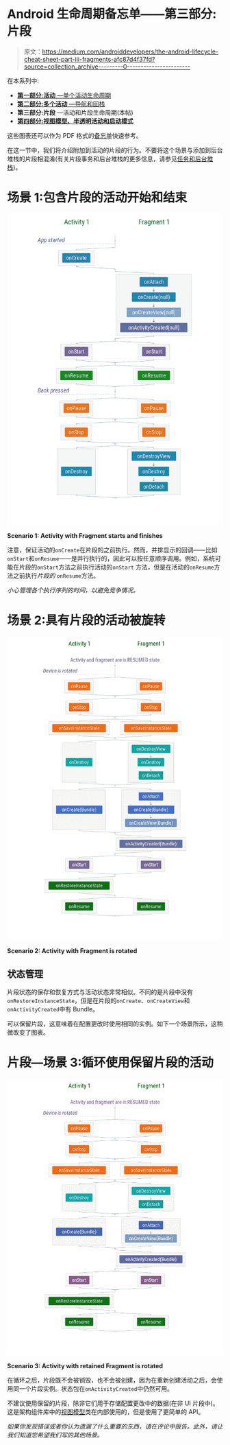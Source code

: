 # Android 生命周期备忘单——第三部分:片段

> 原文：<https://medium.com/androiddevelopers/the-android-lifecycle-cheat-sheet-part-iii-fragments-afc87d4f37fd?source=collection_archive---------0----------------------->

在本系列中:
* [**第一部分:活动** —单个活动生命周期](/@JoseAlcerreca/the-android-lifecycle-cheat-sheet-part-i-single-activities-e49fd3d202ab)
* [**第二部分:多个活动** —导航和回栈](/@JoseAlcerreca/the-android-lifecycle-cheat-sheet-part-ii-multiple-activities-a411fd139f24)
* **第三部分:片段** —活动和片段生命周期(本帖)
* [**第四部分:视图模型、半透明活动和启动模式**](/androiddevelopers/the-android-lifecycle-cheat-sheet-part-iv-49946659b094)

这些图表还可以作为 PDF 格式的[备忘单](https://github.com/JoseAlcerreca/android-lifecycles)快速参考。

在这一节中，我们将介绍附加到活动的片段的行为。不要将这个场景与添加到后台堆栈的片段相混淆(有关片段事务和后台堆栈的更多信息，请参见[任务和后台堆栈](/google-developers/tasks-and-the-back-stack-dbb7c3b0f6d4))。

# **场景 1:包含片段的活动开始和结束**

![](img/28eb03f082f71a99fe884b8d6e471ae8.png)

**Scenario 1: Activity with Fragment starts and finishes**

注意，保证活动的`onCreate`在片段的之前执行。然而，并排显示的回调——比如`onStart`和`onResume`——是并行执行的，因此可以按任意顺序调用。例如，系统可能在片段的`onStart`方法之前执行活动的`onStart` 方法，但是在活动的`onResume`方法之前执行*片段的* `onResume`方法。

*小心管理各个执行序列的时间，以避免竞争情况。*

# 场景 2:具有片段的活动被旋转

![](img/8d2b4b988c0376da3cb0b191e3c7404e.png)

**Scenario 2: Activity with Fragment is rotated**

## 状态管理

片段状态的保存和恢复方式与活动状态非常相似。不同的是片段中没有`onRestoreInstanceState`，但是在片段的`onCreate`、`onCreateView`和`onActivityCreated`中有 Bundle。

可以保留片段，这意味着在配置更改时使用相同的实例。如下一个场景所示，这稍微改变了图表。

# **片段—场景 3:循环使用保留片段的活动**

![](img/5bf0b30671f90e66e367b45dd8bc8897.png)

**Scenario 3: Activity with retained Fragment is rotated**

在循环之后，片段既不会被销毁，也不会被创建，因为在重新创建活动之后，会使用同一个片段实例。状态包在`onActivityCreated`中仍然可用。

不建议使用保留的片段，除非它们用于存储配置更改中的数据(在非 UI 片段中)。这是架构组件库中的[视图模型](https://developer.android.com/topic/libraries/architecture/viewmodel.html)类在内部使用的，但是使用了更简单的 API。

*如果你发现错误或者你认为遗漏了什么重要的东西，请在评论中报告。此外，请让我们知道您希望我们写的其他场景。*